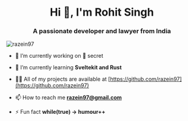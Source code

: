 <h1 align="center">Hi 👋, I'm Rohit Singh</h1>
<h3 align="center">A passionate developer and lawyer from India</h3>

<p align="left"> <img src="https://komarev.com/ghpvc/?username=razein97&label=Profile%20views&color=0e75b6&style=flat" alt="razein97" /> </p>

- 🔭 I’m currently working on 🤫 secret

- 🌱 I’m currently learning **Sveltekit and Rust**

- 👨‍💻 All of my projects are available at [https://github.com/razein97](https://github.com/razein97)

- 📫 How to reach me **razein97@gmail.com**

- ⚡ Fun fact **while(true) -> humour++**



